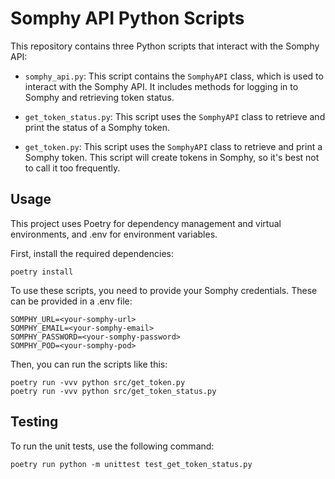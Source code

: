 # Somphy API Python Scripts
This repository contains three Python scripts that interact with the Somphy API:
- `somphy_api.py`: This script contains the `SomphyAPI` class, which is used to interact with the Somphy API. It includes methods for logging in to Somphy and retrieving token status.

- `get_token_status.py`: This script uses the `SomphyAPI` class to retrieve and print the status of a Somphy token.

- `get_token.py`: This script uses the `SomphyAPI` class to retrieve and print a Somphy token. This script will create tokens in Somphy, so it's best not to call it too frequently.

## Usage
This project uses Poetry for dependency management and virtual environments, and .env for environment variables.

First, install the required dependencies:
```
poetry install
```

To use these scripts, you need to provide your Somphy credentials. These can be provided in a .env file:
```
SOMPHY_URL=<your-somphy-url>
SOMPHY_EMAIL=<your-somphy-email>
SOMPHY_PASSWORD=<your-somphy-password>
SOMPHY_POD=<your-somphy-pod>
```

Then, you can run the scripts like this:
```
poetry run -vvv python src/get_token.py
poetry run -vvv python src/get_token_status.py
```

## Testing
To run the unit tests, use the following command:
```
poetry run python -m unittest test_get_token_status.py
```